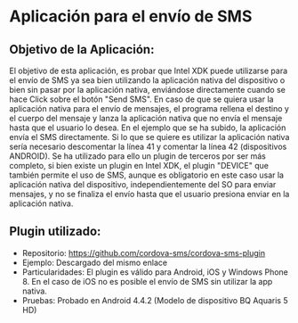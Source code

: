 Aplicación para el envío de SMS
==========================================

Objetivo de la Aplicación:
--------------------------
El objetivo de esta aplicación, es probar que Intel XDK puede utilizarse para el envío de SMS ya sea bien utilizando la aplicación nativa del dispositivo
o bien sin pasar por la aplicación nativa, enviándose directamente cuando se hace Click sobre el botón "Send SMS". En caso de que se quiera usar la aplicación nativa para el envío de mensajes, el programa rellena el destino y el cuerpo del mensaje y lanza la aplicación nativa que no envía el mensaje hasta que el usuario lo desea. En el ejemplo que se ha subido, la aplicación envía el SMS directamente. Si lo que se quiere es utilizar la aplicación nativa sería necesario descomentar la línea 41 y comentar la línea 42 (dispositivos ANDROID).
Se ha utilizado para ello un plugin de terceros por ser más completo, si bien existe un plugin en Intel XDK, el plugin "DEVICE" que también permite el uso de SMS, aunque es obligatorio en este caso usar la aplicación nativa del dispositivo, independientemente del SO para enviar mensajes, y no se finaliza el envío hasta que el usuario presiona enviar en la aplicación nativa. 

Plugin utilizado:
-----------------

* Repositorio: https://github.com/cordova-sms/cordova-sms-plugin
* Ejemplo: Descargado del mismo enlace
* Particularidades: El plugin es válido para Android, iOS y Windows Phone 8. En el caso de iOS no es posible el envío de SMS sin utilizar la app nativa.
* Pruebas: Probado en Android 4.4.2 (Modelo de dispositivo BQ Aquaris 5 HD)